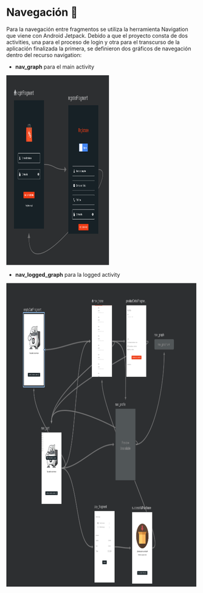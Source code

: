 # Navegación 🚀

Para la navegación entre fragmentos se utiliza la herramienta Navigation que viene con Android Jetpack.
Debido a que el proyecto consta de dos activities, una para el proceso de login y otra para el transcurso de la aplicación finalizada la primera, se definieron dos gráficos de navegación dentro del recurso navigation:

- **nav_graph** para el main activity <br>
<img src="../imagenes/nav1.png" width=" 270px" height="500px" >


- **nav_logged_graph** para la logged activity <br>
<img src="../imagenes/nav2.png" width=" 500px" height="800px" >


